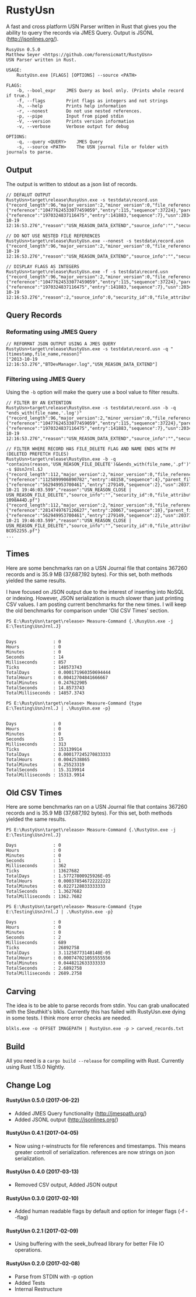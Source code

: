 # RustyUsn
A fast and cross platform USN Parser written in Rust that gives you the ability to query the records via JMES Query. Output is JSONL (http://jsonlines.org/).

```
RusyUsn 0.5.0
Matthew Seyer <https://github.com/forensicmatt/RustyUsn>
USN Parser written in Rust.

USAGE:
    RustyUsn.exe [FLAGS] [OPTIONS] --source <PATH>

FLAGS:
    -b, --bool_expr    JMES Query as bool only. (Prints whole record if true.)
    -f, --flags        Print flags as integers and not strings
    -h, --help         Prints help information
    -r, --nonest       Do not use nested references.
    -p, --pipe         Input from piped stdin
    -V, --version      Prints version information
    -v, --verbose      Verbose output for debug

OPTIONS:
    -q, --query <QUERY>    JMES Query
    -s, --source <PATH>    The USN journal file or folder with journals to parse.
```

## Output
The output is written to stdout as a json list of records.

```
// DEFALUT OUTPUT
RustyUsn>target\release\RusyUsn.exe -s testdata\record.usn
{"record_length":96,"major_version":2,"minor_version":0,"file_reference_number":{"reference":"10477624533077459059","entry":115,"sequence":37224},"parent_file_reference_number":{"reference":"1970324837116475","entry":141883,"sequence":7},"usn":20342374400,"timestamp":"2013-10-19 12:16:53.276","reason":"USN_REASON_DATA_EXTEND","source_info":"","security_id":0,"file_attributes":8224,"file_name_length":32,"file_name_offset":60,"file_name":"BTDevManager.log"}

// DO NOT USE NESTED FILE REFERENCES
RustyUsn>target\release\RustyUsn.exe --nonest -s testdata\record.usn
{"record_length":96,"major_version":2,"minor_version":0,"file_reference_number":"10477624533077459059","parent_file_reference_number":"1970324837116475","usn":20342374400,"timestamp":"2013-10-19 12:16:53.276","reason":"USN_REASON_DATA_EXTEND","source_info":"","security_id":0,"file_attributes":8224,"file_name_length":32,"file_name_offset":60,"file_name":"BTDevManager.log"}

// DISPLAY FLAGS AS INTEGERS
RustyUsn>target\release\RustyUsn.exe -f -s testdata\record.usn
{"record_length":96,"major_version":2,"minor_version":0,"file_reference_number":{"reference":"10477624533077459059","entry":115,"sequence":37224},"parent_file_reference_number":{"reference":"1970324837116475","entry":141883,"sequence":7},"usn":20342374400,"timestamp":"2013-10-19 12:16:53.276","reason":2,"source_info":0,"security_id":0,"file_attributes":8224,"file_name_length":32,"file_name_offset":60,"file_name":"BTDevManager.log"}

```

## Query Records
### Reformating using JMES Query
```
// REFORMAT JSON OUTPUT USING A JMES QUERY
RustyUsn>target\release\RustyUsn.exe -s testdata\record.usn -q "[timestamp,file_name,reason]"
["2013-10-19 12:16:53.276","BTDevManager.log","USN_REASON_DATA_EXTEND"]
```
### Filtering using JMES Query
Using the `-b` option will make the query use a bool value to filter results.
```
// FILTER BY AN EXTENTION
RustyUsn>target\release\RustyUsn.exe -s testdata\record.usn -b -q "ends_with(file_name,'.log')"
{"record_length":96,"major_version":2,"minor_version":0,"file_reference_number":{"reference":"10477624533077459059","entry":115,"sequence":37224},"parent_file_reference_number":{"reference":"1970324837116475","entry":141883,"sequence":7},"usn":20342374400,"timestamp":"2013-10-19 12:16:53.276","reason":"USN_REASON_DATA_EXTEND","source_info":"","security_id":0,"file_attributes":8224,"file_name_length":32,"file_name_offset":60,"file_name":"BTDevManager.log"}

// FILTER WHERE RECORD HAS FILE_DELETE FLAG AND NAME ENDS WITH PF (DELETED PREFETCH FILES)
RustyUsn>target\release\RustyUsn.exe -b -q "contains(reason,'USN_REASON_FILE_DELETE')&&ends_with(file_name,'.pf')" -s $UsnJrnl.$J
{"record_length":112,"major_version":2,"minor_version":0,"file_reference_number":{"reference":"1125899906890782","entry":48158,"sequence":4},"parent_file_reference_number":{"reference":"562949953700461","entry":279149,"sequence":2},"usn":20371582824,"timestamp":"2013-10-21 19:46:03.599","reason":"USN_REASON_CLOSE | USN_REASON_FILE_DELETE","source_info":"","security_id":0,"file_attributes":8224,"file_name_length":48,"file_name_offset":60,"file_name":"REGSVR32.EXE-1098A44D.pf"}
{"record_length":112,"major_version":2,"minor_version":0,"file_reference_number":{"reference":"2814749767126627","entry":20067,"sequence":10},"parent_file_reference_number":{"reference":"562949953700461","entry":279149,"sequence":2},"usn":20371582976,"timestamp":"2013-10-21 19:46:03.599","reason":"USN_REASON_CLOSE | USN_REASON_FILE_DELETE","source_info":"","security_id":0,"file_attributes":8224,"file_name_length":46,"file_name_offset":60,"file_name":"DLLHOST.EXE-BCD52255.pf"}
...
```

## Times
Here are some benchmarks ran on a USN Journal file that contains 367260 records and is 35.9 MB (37,687,192 bytes). For this set, both methods yielded the same results.

I have focused on JSON output due to the interest of inserting into NoSQL or indexing. However, JSON serialization is much slower than just printing CSV values. I am posting current benchmarks for the new times. I will keep the old benchmarks for comparison under 'Old CSV Times' section.

```
PS E:\RustyUsn\target\release> Measure-Command {.\RusyUsn.exe -j E:\Testing\UsnJrnl.J}


Days              : 0
Hours             : 0
Minutes           : 0
Seconds           : 14
Milliseconds      : 857
Ticks             : 148573743
TotalDays         : 0.000171960350694444
TotalHours        : 0.00412704841666667
TotalMinutes      : 0.247622905
TotalSeconds      : 14.8573743
TotalMilliseconds : 14857.3743
```

```
PS E:\RustyUsn\target\release> Measure-Command {type E:\Testing\UsnJrnl.J | .\RusyUsn.exe -p}


Days              : 0
Hours             : 0
Minutes           : 0
Seconds           : 15
Milliseconds      : 313
Ticks             : 153139914
TotalDays         : 0.000177245270833333
TotalHours        : 0.0042538865
TotalMinutes      : 0.25523319
TotalSeconds      : 15.3139914
TotalMilliseconds : 15313.9914
```

## Old CSV Times
Here are some benchmarks ran on a USN Journal file that contains 367260 records and is 35.9 MB (37,687,192 bytes). For this set, both methods yielded the same results.

```
PS E:\RustyUsn\target\release> Measure-Command {.\RustyUsn.exe -j E:\Testing\UsnJrnl.J}

Days              : 0
Hours             : 0
Minutes           : 0
Seconds           : 1
Milliseconds      : 362
Ticks             : 13627682
TotalDays         : 1.57727800925926E-05
TotalHours        : 0.000378546722222222
TotalMinutes      : 0.0227128033333333
TotalSeconds      : 1.3627682
TotalMilliseconds : 1362.7682
```

```
PS E:\RustyUsn\target\release> Measure-Command {type E:\Testing\UsnJrnl.J | .\RustyUsn.exe -p}

Days              : 0
Hours             : 0
Minutes           : 0
Seconds           : 2
Milliseconds      : 689
Ticks             : 26892758
TotalDays         : 3.11258773148148E-05
TotalHours        : 0.000747021055555556
TotalMinutes      : 0.0448212633333333
TotalSeconds      : 2.6892758
TotalMilliseconds : 2689.2758
```

## Carving
The idea is to be able to parse records from stdin. You can grab unallocated with the Sleuthkit's blkls. Currently this has failed with RustyUsn.exe dying in some tests. I think more error checks are needed.
```
blkls.exe -o OFFSET IMAGEPATH | RustyUsn.exe -p > carved_records.txt
```

## Build
All you need is a ```cargo build --release``` for compiling with Rust. Currently using Rust 1.15.0 Nightly.

## Change Log
#### RustyUsn 0.5.0 (2017-06-22)
- Added JMES Query functionality (http://jmespath.org/)
- Added JSONL output (http://jsonlines.org/)

#### RustyUsn 0.4.1 (2017-04-05)
- Now using r-winstructs for file references and timestamps. This means greater controll of serialization. references are now strings on json serialization.

#### RustyUsn 0.4.0 (2017-03-13)
- Removed CSV output, Added JSON output

#### RustyUsn 0.3.0 (2017-02-10)
- Added human readable flags by default and option for integer flags (-f --flag)

#### RustyUsn 0.2.1 (2017-02-09)
- Using buffering with the seek_bufread library for better File IO operations.

#### RustyUsn 0.2.0 (2017-02-08)
- Parse from STDIN with -p option
- Added Tests
- Internal Restructure
